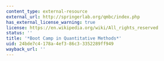 ```yaml
---
content_type: external-resource
external_url: http://springerlab.org/qmbc/index.php
has_external_license_warning: true
license: https://en.wikipedia.org/wiki/All_rights_reserved
status: ''
title: '*Boot Camp in Quantitative Methods*'
uid: 24bde7c4-178a-4ef3-86c3-3352289ff949
wayback_url: ''
---
```

